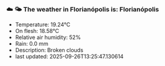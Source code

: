 ### ☁️ 🌤️  The weather in Florianópolis is: Florianópolis

- Temperature: 19.24°C
- On flesh: 18.58°C
- Relative air humidity: 52%
- Rain: 0.0 mm
- Description: Broken clouds
- last updated: 2025-09-26T13:25:47.130614

